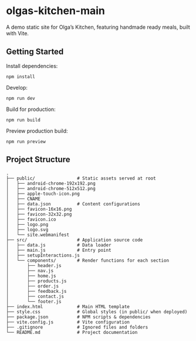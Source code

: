 # olgas-kitchen-main

A demo static site for Olga’s Kitchen, featuring handmade ready meals, built with Vite.

## Getting Started

Install dependencies:
```
npm install
```

Develop:
```
npm run dev
```

Build for production:
```
npm run build
```

Preview production build:
```
npm run preview
```

## Project Structure

```text
.
├── public/                # Static assets served at root
│   ├── android-chrome-192x192.png
│   ├── android-chrome-512x512.png
│   ├── apple-touch-icon.png
│   ├── CNAME
│   ├── data.json          # Content configurations
│   ├── favicon-16x16.png
│   ├── favicon-32x32.png
│   ├── favicon.ico
│   ├── logo.png
│   ├── logo.svg
│   └── site.webmanifest
├── src/                   # Application source code
│   ├── data.js            # Data loader
│   ├── main.js            # Entry point
│   ├── setupInteractions.js
│   └── components/        # Render functions for each section
│       ├── header.js
│       ├── nav.js
│       ├── home.js
│       ├── products.js
│       ├── order.js
│       ├── feedback.js
│       ├── contact.js
│       └── footer.js
├── index.html             # Main HTML template
├── style.css              # Global styles (in public/ when deployed)
├── package.json           # NPM scripts & dependencies
├── vite.config.js         # Vite configuration
├── .gitignore             # Ignored files and folders
└── README.md              # Project documentation
```